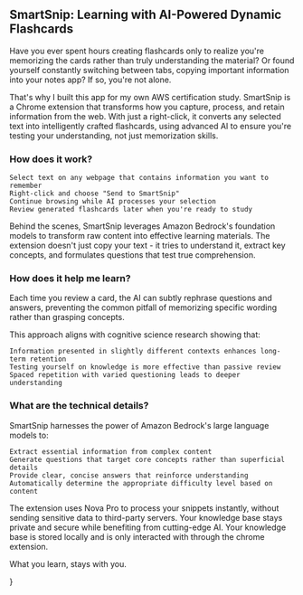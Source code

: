 ## SmartSnip: Learning with AI-Powered Dynamic Flashcards

Have you ever spent hours creating flashcards only to realize you're memorizing the cards rather than truly understanding the material? Or found yourself constantly switching between tabs, copying important information into your notes app? If so, you're not alone.

That's why I built this app for my own AWS certification study. SmartSnip is a Chrome extension that transforms how you capture, process, and retain information from the web. With just a right-click, it converts any selected text into intelligently crafted flashcards, using advanced AI to ensure you're testing your understanding, not just memorization skills.

### How does it work?

    Select text on any webpage that contains information you want to remember
    Right-click and choose "Send to SmartSnip"
    Continue browsing while AI processes your selection
    Review generated flashcards later when you're ready to study

Behind the scenes, SmartSnip leverages Amazon Bedrock's foundation models to transform raw content into effective learning materials. The extension doesn't just copy your text - it tries to understand it, extract key concepts, and formulates questions that test true comprehension.

### How does it help me learn?

Each time you review a card, the AI can subtly rephrase questions and answers, preventing the common pitfall of memorizing specific wording rather than grasping concepts.

This approach aligns with cognitive science research showing that:

    Information presented in slightly different contexts enhances long-term retention
    Testing yourself on knowledge is more effective than passive review
    Spaced repetition with varied questioning leads to deeper understanding

### What are the technical details?

SmartSnip harnesses the power of Amazon Bedrock's large language models to:

    Extract essential information from complex content
    Generate questions that target core concepts rather than superficial details
    Provide clear, concise answers that reinforce understanding
    Automatically determine the appropriate difficulty level based on content

The extension uses Nova Pro to process your snippets instantly, without sending sensitive data to third-party servers. Your knowledge base stays private and secure while benefiting from cutting-edge AI. Your knowledge base is stored locally and is only interacted with through the chrome extension.

What you learn, stays with you.

}
```
